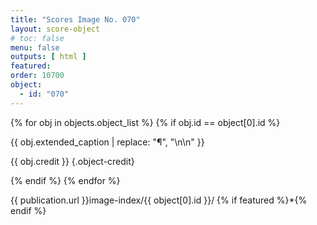 ```yaml
---
title: "Scores Image No. 070"
layout: score-object
# toc: false
menu: false
outputs: [ html ]
featured: 
order: 10700
object:
  - id: "070"
---
```


{% for obj in objects.object_list %}
{% if obj.id == object[0].id %}

{{ obj.extended_caption | replace: "¶", "\n\n" }}

{{ obj.credit }} {.object-credit}

{% endif %}
{% endfor %}

<div class="object-credit object-url is-print-only">

{{ publication.url }}image-index/{{ object[0].id }}/ {% if featured %}*{% endif %}

</div>
